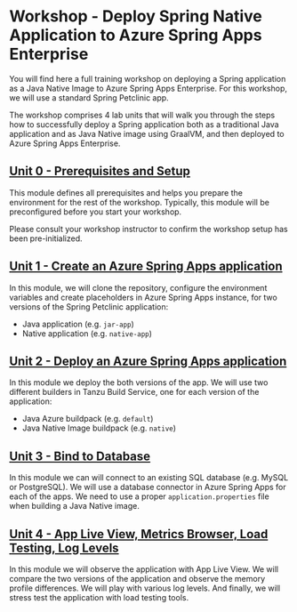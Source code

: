 # Workshop - Deploy Spring Native Application to Azure Spring Apps Enterprise

You will find here a full training workshop on deploying a Spring application as a Java Native Image
to Azure Spring Apps Enterprise. For this workshop, we will use a standard Spring Petclinic app.

The workshop comprises 4 lab units that will walk you through the steps how to successfully deploy
a Spring application both as a traditional Java application and as Java Native image using GraalVM,
and then deployed to Azure Spring Apps Enterprise.

## [Unit 0 - Prerequisites and Setup](step-00-setup-your-environment/README.md)

This module defines all prerequisites and helps you prepare the environment for the rest of the
workshop. Typically, this module will be preconfigured before you start your workshop.

Please consult your workshop instructor to confirm the workshop setup has been pre-initialized.

## [Unit 1 - Create an Azure Spring Apps application](step-01-create-asa-app/README.md)

In this module, we will clone the repository, configure the environment variables and create placeholders in Azure Spring Apps instance, for two versions of the Spring Petclinic application:
* Java application (e.g. `jar-app`)
* Native application (e.g. `native-app`)

## [Unit 2 - Deploy an Azure Spring Apps application](step-02-deploy-asa-app/README.md)

In this module we deploy the both versions of the app. We will use two different builders in 
Tanzu Build Service, one for each version of the application:
* Java Azure buildpack (e.g. `default`)
* Java Native Image buildpack (e.g. `native`)

## [Unit 3 - Bind to Database](step-03-bind-to-database/README.md)

In this module we can will connect to an existing SQL database (e.g. MySQL or PostgreSQL).
We will use a database connector in Azure Spring Apps for each of the apps.
We need to use a proper `application.properties` file when building a Java Native image.

## [Unit 4 - App Live View, Metrics Browser, Load Testing, Log Levels](step-04-monitor-and-observe-app)

In this module we will observe the application with App Live View. We will compare the two versions
of the application and observe the memory profile differences. We will play with various log levels.
And finally, we will stress test the application with load testing tools.
